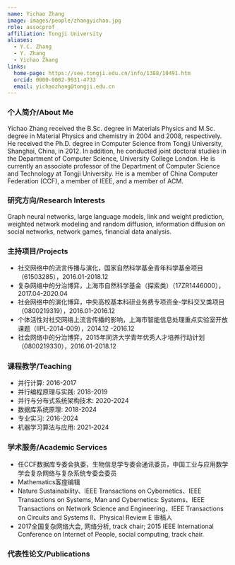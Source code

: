 ```yaml
---
name: Yichao Zhang
image: images/people/zhangyichao.jpg
role: assocprof
affiliation: Tongji University
aliases:
  - Y.C. Zhang
  - Y. Zhang
  - Yichao Zhang
links:
  home-page: https://see.tongji.edu.cn/info/1388/10491.htm
  orcid: 0000-0002-9931-4733
  email: yichaozhang@tongji.edu.cn
---
```


### 个人简介/About Me
Yichao Zhang received the B.Sc. degree in Materials Physics and M.Sc. degree in Material Physics and chemistry in 2004 and 2008, respectively. He received the Ph.D. degree in Computer Science from Tongji University, Shanghai, China, in 2012. In addition, he conducted joint doctoral studies in the Department of Computer Science, University College London. He is currently an associate professor of the Department of Computer Science and Technology at Tongji University. He is a member of China Computer Federation (CCF), a member of IEEE, and a member of ACM.

### 研究方向/Research Interests
Graph neural networks, large language models, link and weight prediction, weighted network modeling and random diffusion, information diffusion on social networks, network games, financial data analysis.

### 主持项目/Projects
- 社交网络中的流言传播与演化，国家自然科学基金青年科学基金项目（61503285），2016.01-2018.12
- 复杂网络中的分治博弈，上海市自然科学基金（探索类）（17ZR1446000），2017.04-2020.04
- 社会网络中的演化博弈，中央高校基本科研业务费专项资金-学科交叉类项目（0800219319），2016.01-2016.12
- 个体活性对社交网络上流言传播的影响，上海市智能信息处理重点实验室开放课题（IIPL-2014-009），2014.12	-2016.12
- 社会网络中的分治博弈，2015年同济大学青年优秀人才培养行动计划（0800219330），2016.01-2018.12

### 课程教学/Teaching
- 并行计算: 2016-2017
- 并行编程原理与实践: 2018-2019
- 并行与分布式系统架构技术: 2020-2024
- 数据库系统原理: 2018-2024
- 专业实习: 2016-2024
- 机器学习算法与应用: 2021-2024

### 学术服务/Academic Services
- 任CCF数据库专委会执委，生物信息学专委会通讯委员，中国工业与应用数学学会复杂网络与复杂系统专委会委员
- Mathematics客座编辑
- Nature Sustainability、IEEE Transactions on Cybernetics、IEEE Transactions on Systems, Man and Cybernetics: Systems、IEEE Transactions on Network Science and Engineering、IEEE Transactions on Circuits and Systems II、Physical Review E 审稿人
- 2017全国复杂网络大会, 网络分析, track chair; 2015 IEEE International Conference on Internet of People, social computing, track chair.

### 代表性论文/Publications
